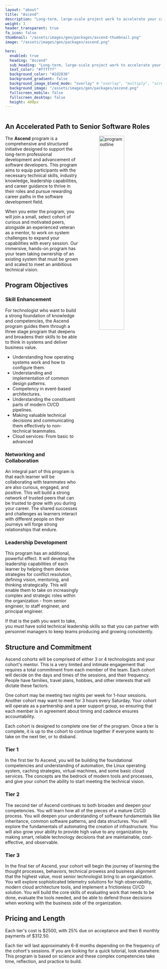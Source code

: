 ```yaml
---
layout: "about"
title: "Ascend"
description: "Long-term, large-scale project work to accelerate your career."
weight: 3
header_transparent: true
fa_icon: false
thumbnail: "/assets/images/gen/packages/ascend-thumbnail.png"
image: "/assets/images/gen/packages/ascend.png"

hero:
  enabled: true
  heading: "Ascend"
  sub_heading: "Long-term, large-scale project work to accelerate your career."
  text_color: "#ffffff"
  background_color: "#2d2830"
  background_gradient: false
  background_image_blend_mode: "overlay" # "overlay", "multiply", "screen"
  background_image: "/assets/images/gen/packages/ascend.png"
  fullscreen_mobile: false
  fullscreen_desktop: false
  height: 400px
---
```


<img src="{{ site.baseurl }}/assets/images/ascend/Ascending-Medium.png" style="width: 0; height: 0;" width="0" height="0"  alt="Ascend" />

## An Accelerated Path to Senior Software Roles

<img src="{{ site.baseurl }}/assets/images/ascend/mindmap.png" style="margin: 0 0 0 4rem;" width="40%" align="right" alt="program outline" />

The **Ascend** program is a comprehensive and structured initiative designed to support the long-term professional development and advancement of software developers. This program aims to equip participants with the necessary technical skills, industry knowledge, leadership capabilities, and career guidance to thrive in their roles and pursue rewarding career paths in the software development field.

When you enter the program, you will join a small, select cohort of curious and motivated peers, alongside an experienced veteran as a mentor, to work on system challenges to expand your capabilities with every session. Our immersive, hands-on program has your team taking ownership of an existing system that must be grown and scaled to meet an ambitious technical vision.

## Program Objectives

### Skill Enhancement

For technologist who want to build a strong foundation of knowledge and competencies, the Ascend program guides them through a three stage program that deepens and broadens their skills to be able to think in systems and deliver business value.

* Understanding how operating systems work and how to configure them.
* Understanding and implementation of common design patterns.
* Competency in event-based architectures.
* Understanding the constituent parts of modern CI/CD pipelines.
* Making valuable technical decisions and communicating them effectively to non-technical teammates.
* Cloud services: From basic to advanced

### Networking and Collaboration

An integral part of this program is that each learner will be collaborating with teammates who are also curious, engaged, and positive. This will build a strong network of trusted peers that can be trusted to grow with you during your career. The shared successes and challenges as learners interact with different people on their journeys will forge strong relationships that endure.

### Leadership Development

This program has an additional, powerful effect. It will develop the leadership capabilities of each learner by helping them devise strategies for conflict resolution, defining vision, mentoring, and thinking strategically. This will enable them to take on increasingly complex and strategic roles within the organization - from senior engineer, to staff engineer, and principal engineer.

If that is the path you want to take, you must have solid technical leadership skills so that you can partner with personnel managers to keep teams producing and growing consistently.

## Structure and Commitment

Ascend cohorts will be comprised of either 3 or 4 technologists and your cohort's mentor. This is a very limited and intimate engagement that requires a total commitment from each member of the team.  Each cohort will decide on the days and times of the sessions, and their frequency. People have families, travel plans, hobbies, and other interests that will dictate these factors.

One cohort may be meeting two nights per week for 1-hour sessions. Another cohort may want to meet for 3 hours every Saturday. Your cohort will operate as a partnership and a peer support group, so ensuring that each member is in agreement about timing and cadence ensures accountability.

Each cohort is designed to complete one tier of the program. Once a tier is complete, it is up to the cohort to continue together if everyone wants to take on the next tier, or to disband.

### Tier 1

In the first tier fo Ascend, you will be building the foundational competencies and understanding of automation, the Linux operating system, caching strategies, virtual machines, and some basic cloud services. The concepts are the bedrock of modern tools and processes, and give your cohort the ability to start meeting the technical vision.

### Tier 2

The second tier of Ascend continues to both broaden and deepen your competencies. You will learn how all of the pieces of a mature CI/CD process. You will deepen your understanding of software fundamentals like inheritance, common software patterns, and data structures. You will explore the fundamentals of automating the creation of infrastructure. You will also grow your ability to provide high value to any organization by making smart, reliable technology decisions that are maintainable, cost-effective, and observable.

### Tier 3

In the final tier of Ascend, your cohort will begin the journey of learning the thought processes, behaviors, technical prowess and business alignment that the highest value, most senior technologist bring to an organization. You will explore sophisticated telemetry solutions for high observability, modern cloud architecture tools, and implement a frictionless CI/CD solution. You will build the core skills of evaluating work that needs to be done, evaluate the tools needed, and be able to defend those decisions when working with the business side of the organization.


## Pricing and Length

Each tier's cost is $2500, with 25% due on acceptance and then 6 monthly payments of $312.50.

Each tier will last approximately 6-8 months depending on the frequency of the cohort's sessions. If you are looking for a quick tutorial, look elsewhere. This program is based on science and these complex competencies take time, reflection, and practice to build.